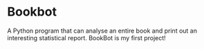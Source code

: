 # Bookbot
A Python program that can analyse an entire book and print out an interesting statistical report.
BookBot is my first project!